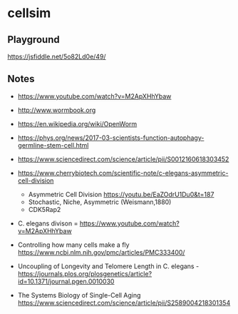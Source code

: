 # cellsim

## Playground
https://jsfiddle.net/5o82Ld0e/49/

## Notes
* https://www.youtube.com/watch?v=M2ApXHhYbaw
* http://www.wormbook.org
* https://en.wikipedia.org/wiki/OpenWorm

* https://phys.org/news/2017-03-scientists-function-autophagy-germline-stem-cell.html
* https://www.sciencedirect.com/science/article/pii/S0012160618303452
* https://www.cherrybiotech.com/scientific-note/c-elegans-asymmetric-cell-division
	* Asymmetric Cell Division https://youtu.be/EaZOdrU1Du0&t=187
  * Stochastic, Niche, Asymmetric  (Weismann,1880)
  * CDK5Rap2
* C. elegans divison =  https://www.youtube.com/watch?v=M2ApXHhYbaw
* Controlling how many cells make a fly https://www.ncbi.nlm.nih.gov/pmc/articles/PMC333400/
* Uncoupling of Longevity and Telomere Length in C. elegans - https://journals.plos.org/plosgenetics/article?id=10.1371/journal.pgen.0010030
* The Systems Biology of Single-Cell Aging https://www.sciencedirect.com/science/article/pii/S2589004218301354
